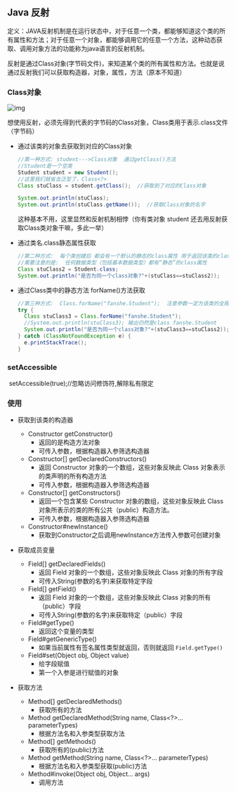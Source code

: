 ## Java 反射

定义：JAVA反射机制是在运行状态中，对于任意一个类，都能够知道这个类的所有属性和方法；对于任意一个对象，都能够调用它的任意一个方法，这种动态获取、调用对象方法的功能称为java语言的反射机制。

反射是通过Class对象(字节码文件)，来知道某个类的所有属性和方法。也就是说通过反射我们可以获取构造器，对象，属性，方法（原本不知道）

### Class对象

![img](https://img2020.cnblogs.com/blog/1971784/202003/1971784-20200318213539251-923984642.png)

想使用反射，必须先得到代表的字节码的Class对象，Class类用于表示.class文件（字节码）

- 通过该类的对象去获取到对应的Class对象

  ```java
  //第一种方式: student--->Class对象  通过getClass()方法
  //Student是一个空类
  Student student = new Student();
  //这里我们就省去泛型了，Class<?>
  Class stuClass = student.getClass();  //获取到了对应的Class对象
  
  System.out.println(stuClass);
  System.out.println(stuClass.getName());  //获取Class对象的名字
  ```

  这种基本不用，这里显然和反射机制相悖（你有类对象 student 还去用反射获取Class类对象干嘛，多此一举）

- 通过类名.class静态属性获取

  ```java
  //第二种方式:  每个类创建后 都会有一个默认的静态的class属性 用于返回该类的class对象
  //需要注意的是:  任何数据类型（包括基本数据类型）都有“静态”的class属性
  Class stuClass2 = Student.class;
  System.out.println("是否为同一个class对象?"+(stuClass==stuClass2));
  ```

- 通过Class类中的静态方法 forName()方法获取

  ```java
  //第三种方式:  Class.forName("fanshe.Student");  注意参数一定为该类的全限定类名
  try {
  	Class stuClass3 = Class.forName("fanshe.Student");
  	//System.out.println(stuClass3); 输出仍然是class fanshe.Student
  	System.out.println("是否为同一个class对象?"+(stuClass3==stuClass2));
  } catch (ClassNotFoundException e) {
  	e.printStackTrace();
  }
  ```

### setAccessible

​	setAccessible(true);//忽略访问修饰符,解除私有限定

### 使用

- 获取到该类的构造器

  - Constructor getConstructor()
    - 返回的是构造方法对象
    - 可传入参数，根据构造器入参筛选构造器
  - Constructor[] getDeclaredConstructors() 
    - 返回 Constructor 对象的一个数组，这些对象反映此 Class 对象表示的类声明的所有构造方法
    - 可传入参数，根据构造器入参筛选构造器
  - Constructor[] getConstructors() 
    - 返回一个包含某些 Constructor 对象的数组，这些对象反映此 Class 对象所表示的类的所有公共（public）构造方法。
    - 可传入参数，根据构造器入参筛选构造器
  - Constructor#newInstance()
    - 获取到Constructor之后调用newInstance方法传入参数可创建对象

- 获取成员变量

  - Field[]  getDeclaredFields()
    - 返回 Field 对象的一个数组，这些对象反映此 Class 对象的所有字段
    - 可传入String(参数的名字)来获取特定字段
  - Field[]  getField()
    - 返回 Field 对象的一个数组，这些对象反映此 Class 对象的所有（public）字段
    - 可传入String(参数的名字)来获取特定（public）字段
  - Field#getType()
    - 返回这个变量的类型
  - Field#getGenericType()
    - 如果当前属性有签名属性类型就返回，否则就返回 `Field.getType()`
  - Field#set(Object obj, Object value)
    - 给字段赋值
    - 第一个入参是进行赋值的对象

- 获取方法

  - Method[] getDeclaredMethods()
    - 获取所有的方法
  - Method getDeclaredMethod(String name, Class<?>... parameterTypes)
    - 根据方法名和入参类型获取方法
  - Method[] getMethods()
    - 获取所有的(public)方法
  - Method getMethod(String name, Class<?>... parameterTypes)
    - 根据方法名和入参类型获取(public)方法
  - Method#invoke(Object obj, Object... args)
    - 调用方法

  

